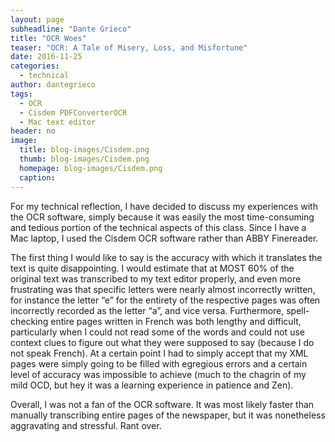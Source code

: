 ```yaml
---
layout: page
subheadline: "Dante Grieco"
title: "OCR Woes"
teaser: "OCR: A Tale of Misery, Loss, and Misfortune"
date: 2016-11-25
categories:
  - technical
author: dantegrieco
tags:
  - OCR
  - Cisdem PDFConverterOCR
  - Mac text editor
header: no
image:
  title: blog-images/Cisdem.png
  thumb: blog-images/Cisdem.png
  homepage: blog-images/Cisdem.png
  caption:
---
```

For my technical reflection, I have decided to discuss my experiences with the
OCR software, simply because it was easily the most time-consuming and tedious
portion of the technical aspects of this class. Since I have a Mac laptop, I
used the Cisdem OCR software rather than ABBY Finereader.

The first thing I would like to say is the accuracy with which it translates
the text is quite disappointing. I would estimate that at MOST 60% of the
original text was transcribed to my text editor properly, and even more
frustrating was that specific letters were nearly almost incorrectly written,
for instance the letter “e” for the entirety of the respective pages was often
incorrectly recorded as the letter “a”, and vice versa. Furthermore,
spell-checking entire pages written in French was both lengthy and difficult,
particularly when I could not read some of the words and could not use context
clues to figure out what they were supposed to say (because I do not speak
French). At a certain point I had to simply accept that my XML pages were simply
going to be filled with egregious errors and a certain level of accuracy was
impossible to achieve (much to the chagrin of my mild OCD, but hey it was a
learning experience in patience and Zen).

Overall, I was not a fan of the OCR software. It was most likely faster than
manually transcribing entire pages of the newspaper, but it was nonetheless
aggravating and stressful. Rant over.
